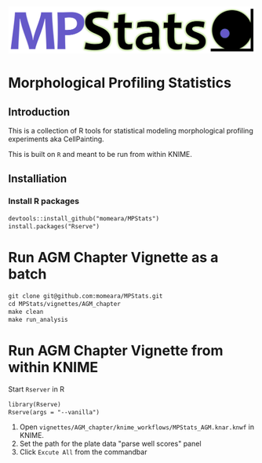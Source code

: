 ![MPStats Logo](MPStats_logo.png "Logo")

# Morphological Profiling Statistics

## Introduction

This is a collection of R tools for statistical modeling morphological profiling experiments aka CellPainting.

This is built on `R` and meant to be run from within KNIME.

## Installiation

### Install R packages

    devtools::install_github("momeara/MPStats")
    install.packages("Rserve")

# Run AGM Chapter Vignette as a batch

    git clone git@github.com:momeara/MPStats.git
    cd MPStats/vignettes/AGM_chapter
    make clean
    make run_analysis
    
# Run AGM Chapter Vignette from within KNIME

Start `Rserver` in R

    library(Rserve)
    Rserve(args = "--vanilla")

1.  Open `vignettes/AGM_chapter/knime_workflows/MPStats_AGM.knar.knwf` in KNIME.
2.  Set the path for the plate data "parse well scores" panel
3.  Click `Excute All` from the commandbar


    
